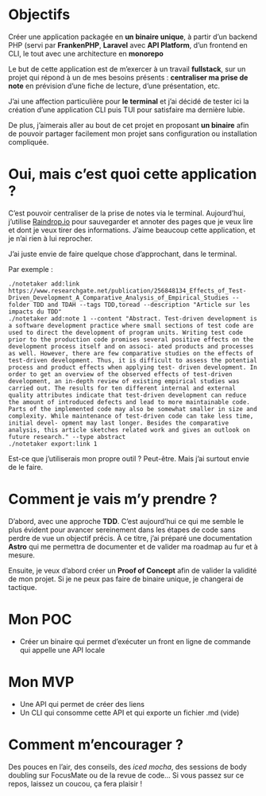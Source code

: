 # Objectifs

Créer une application packagée en **un binaire unique**, à partir d’un backend PHP (servi par **FrankenPHP**, **Laravel** avec **API Platform**, d’un frontend en CLI, le tout avec une architecture en **monorepo**

Le but de cette application est de m’exercer à un travail **fullstack**, sur un projet qui répond à un de mes besoins présents : **centraliser ma prise de note** en prévision d’une fiche de lecture, d’une présentation, etc.

J’ai une affection particulière pour **le terminal** et j’ai décidé de tester ici la création d’une application CLI puis TUI pour satisfaire ma dernière lubie. 

De plus, j’aimerais aller au bout de cet projet en proposant **un binaire** afin de pouvoir partager facilement mon projet sans configuration ou installation compliquée. 

# Oui, mais c’est quoi cette application ?

C’est pouvoir centraliser de la prise de notes via le terminal. 
Aujourd’hui, j’utilise [Raindrop.io](https://raindrop.io/) pour sauvegarder et annoter des pages que je veux lire et dont je veux tirer des informations. J’aime beaucoup cette application, et je n’ai rien à lui reprocher. 

J’ai juste envie de faire quelque chose d’approchant, dans le terminal. 

Par exemple :
```
./notetaker add:link https://www.researchgate.net/publication/256848134_Effects_of_Test-Driven_Development_A_Comparative_Analysis_of_Empirical_Studies --folder TDD and TDAH --tags TDD,toread --description "Article sur les impacts du TDD"
./notetaker add:note 1 --content "Abstract. Test-driven development is a software development practice where small sections of test code are used to direct the development of program units. Writing test code prior to the production code promises several positive effects on the development process itself and on associ- ated products and processes as well. However, there are few comparative studies on the effects of test-driven development. Thus, it is difficult to assess the potential process and product effects when applying test- driven development. In order to get an overview of the observed effects of test-driven development, an in-depth review of existing empirical studies was carried out. The results for ten different internal and external quality attributes indicate that test-driven development can reduce the amount of introduced defects and lead to more maintainable code. Parts of the implemented code may also be somewhat smaller in size and complexity. While maintenance of test-driven code can take less time, initial devel- opment may last longer. Besides the comparative analysis, this article sketches related work and gives an outlook on future research." --type abstract 
./notetaker export:link 1 
```

Est-ce que j’utiliserais mon propre outil ? Peut-être. Mais j’ai surtout envie de le faire.

# Comment je vais m’y prendre ?

D’abord, avec une approche **TDD**. C’est aujourd’hui ce qui me semble le plus évident pour avancer sereinement dans les étapes de code sans perdre de vue un objectif précis. À ce titre, j’ai préparé une documentation **Astro** qui me permettra de documenter et de valider ma roadmap au fur et à mesure. 

Ensuite, je veux d’abord créer un **Proof of Concept** afin de valider la validité de mon projet. 
Si je ne peux pas faire de binaire unique, je changerai de tactique. 

# Mon POC
- Créer un binaire qui permet d’exécuter un front en ligne de commande qui appelle une API locale

# Mon MVP
- Une API qui permet de créer des liens
- Un CLI qui consomme cette API et qui exporte un fichier .md (vide)

# Comment m’encourager ?

Des pouces en l’air, des conseils, des *iced mocha*, des sessions de body doubling sur FocusMate ou de la revue de code… Si vous passez sur ce repos, laissez un coucou, ça fera plaisir !
